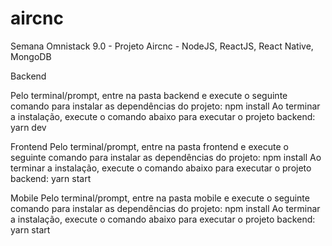# aircnc
Semana Omnistack 9.0 - Projeto Aircnc - NodeJS, ReactJS, React Native, MongoDB

Backend

Pelo terminal/prompt, entre na pasta backend e execute o seguinte comando para instalar as dependências do projeto:
  npm install
Ao terminar a instalação, execute o comando abaixo para executar o projeto backend:
  yarn dev
  
Frontend
  Pelo terminal/prompt, entre na pasta frontend e execute o seguinte comando para instalar as dependências do projeto:
    npm install
  Ao terminar a instalação, execute o comando abaixo para executar o projeto backend:
    yarn start
  
Mobile
  Pelo terminal/prompt, entre na pasta mobile e execute o seguinte comando para instalar as dependências do projeto:
    npm install
  Ao terminar a instalação, execute o comando abaixo para executar o projeto backend:
    yarn start
